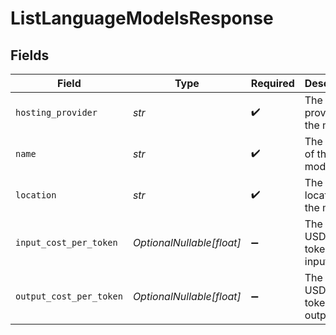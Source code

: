# ListLanguageModelsResponse


## Fields

| Field                                | Type                                 | Required                             | Description                          | Example                              |
| ------------------------------------ | ------------------------------------ | ------------------------------------ | ------------------------------------ | ------------------------------------ |
| `hosting_provider`                   | *str*                                | :heavy_check_mark:                   | The hosting provider of the model    | azure                                |
| `name`                               | *str*                                | :heavy_check_mark:                   | The name of the model                | azure/gpt-4o-eu                      |
| `location`                           | *str*                                | :heavy_check_mark:                   | The location of the model            | us                                   |
| `input_cost_per_token`               | *OptionalNullable[float]*            | :heavy_minus_sign:                   | The cost in USD per token for input  | 0.00015                              |
| `output_cost_per_token`              | *OptionalNullable[float]*            | :heavy_minus_sign:                   | The cost in USD per token for output | 0.0006                               |